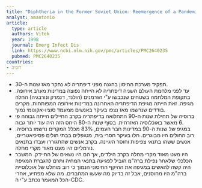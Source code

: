```yaml
---
title: "Diphtheria in the Former Soviet Union: Reemergence of a Pandemic Disease"
analyst: amantonio
article:
  type: article
  authors: Vitek
  year: 1998
  journal: Emerg Infect Dis
  link: https://www.ncbi.nlm.nih.gov/pmc/articles/PMC2640235
  pubmed: PMC2640235
countries:
- רוסיה
---
```


- תפקיד מערכת החיסון בהגנה מפני דיפתריה לא נחקר מאז שנות ה-30.
- עד לפני מלחמת העולם השניה דיפתריה לא הייתה נפוצה במדינות מערב אירופה. בתקופת המלחמה בשטחים שנכבשו ע"י הגרמנים (הולנד, דנמרק ונורבגיה) החלה מגיפה. זאת הייתה מגיפת הדיפתריה האחרונה במדינות אירופה המפותחות. מקרים בודדים שנרשמו מאז נצפו בעיקר באנשים ממעמד סוציו-אקונומי נמוך.
- ברוסיה של תחילת שנות ה-90 התחלואה בדיפתריה בקרב החיילים הייתה גבוהה פי 6 מאשר באוכלוסיה האזרחית. בסוף שנות ה-80 היחס הזה היה עוד יותר גבוה.
- במגיפ של שנות ה-90 במדינות חבר העמים, 83% מכלל המקרים נרשמו ברוסיה. רוב החולים היו מבוגרים. חלו בעיקר חסרי בית, מטופלים בבתי חולים פסיכיאטריים, אנשים ששהו בתנאי צפיפות וחוסר היגיינה. בקרב אנשים שהתגוררו ועבדו בתנאים נורמליים היו מעט מאוד מקרי מחלה.
- היו מעט מאוד מקרי מחלה בקרב הילדים, אך הם היו נשאים של החיידק. המשבר הכלכלי שלאחר נפילת ברה"מ הוביל לפגיעה בתנאי המחיה ותרם להגברת המגיפה
היה קשה להאשים במגיפה את ההיקף החיסוני הנמוך כי רוב מוחלט של אוכלוסיית ברה"מ היו מחוסנים, אבל זה בדיוק מה שעשו המחברים. מה שלא מפתיע, אחרי הכל המאמר נכתב ע"י ה-CDC.
